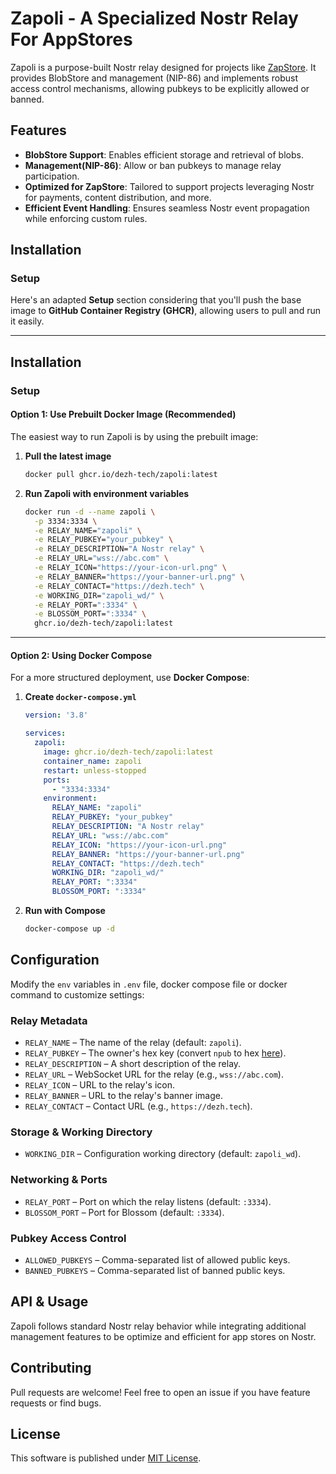 # Zapoli - A Specialized Nostr Relay For AppStores

Zapoli is a purpose-built Nostr relay designed for projects like [ZapStore](https://zapstore.dev/). It provides BlobStore and management (NIP-86) and implements robust access control mechanisms, allowing pubkeys to be explicitly allowed or banned.  

## Features  

- **BlobStore Support**: Enables efficient storage and retrieval of blobs.  
- **Management(NIP-86)**: Allow or ban pubkeys to manage relay participation.  
- **Optimized for ZapStore**: Tailored to support projects leveraging Nostr for payments, content distribution, and more.  
- **Efficient Event Handling**: Ensures seamless Nostr event propagation while enforcing custom rules.  

## Installation  

### Setup

Here's an adapted **Setup** section considering that you'll push the base image to **GitHub Container Registry (GHCR)**, allowing users to pull and run it easily.  

---

## **Installation**  

### **Setup**  

#### **Option 1: Use Prebuilt Docker Image (Recommended)**  

The easiest way to run Zapoli is by using the prebuilt image:  

1. **Pull the latest image**  
   ```sh
   docker pull ghcr.io/dezh-tech/zapoli:latest
   ```

2. **Run Zapoli with environment variables**  
   ```sh
   docker run -d --name zapoli \
     -p 3334:3334 \
     -e RELAY_NAME="zapoli" \
     -e RELAY_PUBKEY="your_pubkey" \
     -e RELAY_DESCRIPTION="A Nostr relay" \
     -e RELAY_URL="wss://abc.com" \
     -e RELAY_ICON="https://your-icon-url.png" \
     -e RELAY_BANNER="https://your-banner-url.png" \
     -e RELAY_CONTACT="https://dezh.tech" \
     -e WORKING_DIR="zapoli_wd/" \
     -e RELAY_PORT=":3334" \
     -e BLOSSOM_PORT=":3334" \
     ghcr.io/dezh-tech/zapoli:latest
   ```

---

#### **Option 2: Using Docker Compose**  

For a more structured deployment, use **Docker Compose**:  

1. **Create `docker-compose.yml`**  

   ```yaml
   version: '3.8'

   services:
     zapoli:
       image: ghcr.io/dezh-tech/zapoli:latest
       container_name: zapoli
       restart: unless-stopped
       ports:
         - "3334:3334"
       environment:
         RELAY_NAME: "zapoli"
         RELAY_PUBKEY: "your_pubkey"
         RELAY_DESCRIPTION: "A Nostr relay"
         RELAY_URL: "wss://abc.com"
         RELAY_ICON: "https://your-icon-url.png"
         RELAY_BANNER: "https://your-banner-url.png"
         RELAY_CONTACT: "https://dezh.tech"
         WORKING_DIR: "zapoli_wd/"
         RELAY_PORT: ":3334"
         BLOSSOM_PORT: ":3334"
   ```

2. **Run with Compose**  
   ```sh
   docker-compose up -d
   ```

## Configuration  

Modify the `env` variables in `.env` file, docker compose file or docker command to customize settings:  

### Relay Metadata  

- `RELAY_NAME` – The name of the relay (default: `zapoli`).  
- `RELAY_PUBKEY` – The owner's hex key (convert `npub` to hex [here](https://nostrcheck.me/converter/)).  
- `RELAY_DESCRIPTION` – A short description of the relay.  
- `RELAY_URL` – WebSocket URL for the relay (e.g., `wss://abc.com`).  
- `RELAY_ICON` – URL to the relay's icon.  
- `RELAY_BANNER` – URL to the relay's banner image.  
- `RELAY_CONTACT` – Contact URL (e.g., `https://dezh.tech`).  

### Storage & Working Directory  

- `WORKING_DIR` – Configuration working directory (default: `zapoli_wd`).  

### Networking & Ports  

- `RELAY_PORT` – Port on which the relay listens (default: `:3334`).  
- `BLOSSOM_PORT` – Port for Blossom (default: `:3334`).  

### Pubkey Access Control  

- `ALLOWED_PUBKEYS` – Comma-separated list of allowed public keys.  
- `BANNED_PUBKEYS` – Comma-separated list of banned public keys.  

## API & Usage  

Zapoli follows standard Nostr relay behavior while integrating additional management features to be optimize and efficient for app stores on Nostr.


## Contributing  

Pull requests are welcome! Feel free to open an issue if you have feature requests or find bugs.  

## License  

This software is published under [MIT License](../LICENSE).
